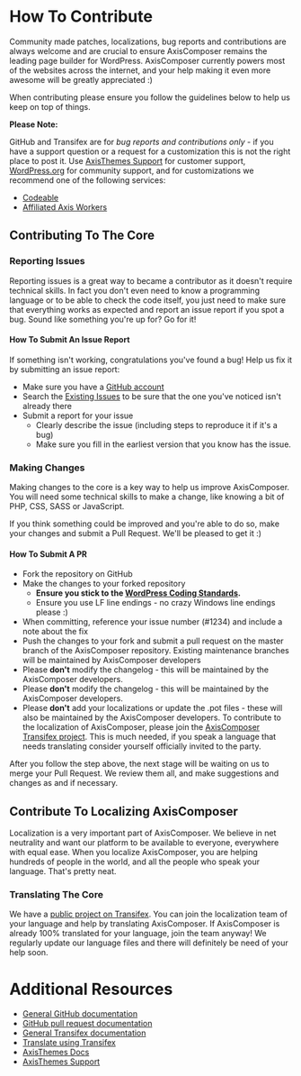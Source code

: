 # How To Contribute

Community made patches, localizations, bug reports and contributions are always welcome and are crucial to ensure AxisComposer remains the leading page builder for WordPress. AxisComposer currently powers most of the websites across the internet, and your help making it even more awesome will be greatly appreciated :)

When contributing please ensure you follow the guidelines below to help us keep on top of things.

__Please Note:__

GitHub and Transifex are for *bug reports and contributions only* - if you have a support question or a request for a customization this is not the right place to post it. Use [AxisThemes Support](http://support.axisthemes.com) for customer support, [WordPress.org](http://wordpress.org/support/plugin/axiscomposer) for community support, and for customizations we recommend one of the following services:

- [Codeable](https://codeable.io/)
- [Affiliated Axis Workers](http://www.axisthemes.com/affiliated-axis-workers/)

## Contributing To The Core

### Reporting Issues

Reporting issues is a great way to became a contributor as it doesn't require technical skills. In fact you don't even need to know a programming language or to be able to check the code itself, you just need to make sure that everything works as expected and report an issue report if you spot a bug. Sound like something you're up for? Go for it!

#### How To Submit An Issue Report

If something isn't working, congratulations you've found a bug! Help us fix it by submitting an issue report:

* Make sure you have a [GitHub account](https://github.com/signup/free)
* Search the [Existing Issues](https://github.com/axisthemes/axiscomposer/issues) to be sure that the one you've noticed isn't already there
* Submit a report for your issue
  * Clearly describe the issue (including steps to reproduce it if it's a bug)
  * Make sure you fill in the earliest version that you know has the issue.

### Making Changes

Making changes to the core is a key way to help us improve AxisComposer. You will need some technical skills to make a change, like knowing a bit of PHP, CSS, SASS or JavaScript.

If you think something could be improved and you're able to do so, make your changes and submit a Pull Request. We'll be pleased to get it :)

#### How To Submit A PR

* Fork the repository on GitHub
* Make the changes to your forked repository
  * **Ensure you stick to the [WordPress Coding Standards](http://make.wordpress.org/core/handbook/coding-standards/php/).**
  * Ensure you use LF line endings - no crazy Windows line endings please :)
* When committing, reference your issue number (#1234) and include a note about the fix
* Push the changes to your fork and submit a pull request on the master branch of the AxisComposer repository. Existing maintenance branches will be maintained by AxisComposer developers
* Please **don't** modify the changelog - this will be maintained by the AxisComposer developers.
* Please **don't** modify the changelog - this will be maintained by the AxisComposer developers.
* Please **don't** add your localizations or update the .pot files - these will also be maintained by the AxisComposer developers. To contribute to the localization of AxisComposer, please join the [AxisComposer Transifex project](https://www.transifex.com/projects/p/axiscomposer/). This is much needed, if you speak a language that needs translating consider yourself officially invited to the party.

After you follow the step above, the next stage will be waiting on us to merge your Pull Request. We review them all, and make suggestions and changes as and if necessary.

## Contribute To Localizing AxisComposer

Localization is a very important part of AxisComposer. We believe in net neutrality and want our platform to be available to everyone, everywhere with equal ease. When you localize AxisComposer, you are helping hundreds of people in the world, and all the people who speak your language. That's pretty neat.

### Translating The Core

We have a [public project on Transifex](https://www.transifex.com/projects/p/axiscomposer/). You can join the localization team of your language and help by translating AxisComposer.
If AxisComposer is already 100% translated for your language, join the team anyway! We regularly update our language files and there will definitely be need of your help soon.

# Additional Resources

* [General GitHub documentation](http://help.github.com/)
* [GitHub pull request documentation](http://help.github.com/send-pull-requests/)
* [General Transifex documentation](http://docs.transifex.com/)
* [Translate using Transifex](http://docs.transifex.com/introduction/translators/)
* [AxisThemes Docs](http://docs.axisthemes.com/)
* [AxisThemes Support](http://support.axisthemes.com)

